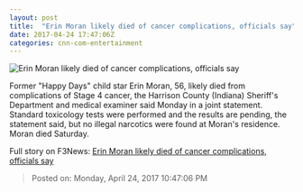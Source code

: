 ```yaml
---
layout: post
title:  "Erin Moran likely died of cancer complications, officials say"
date: 2017-04-24 17:47:06Z
categories: cnn-com-entertainment
---
```


![Erin Moran likely died of cancer complications, officials say](http://i2.cdn.cnn.com/cnnnext/dam/assets/170422221547-erin-moran-happy-days-1981-dead-sot-00004614-super-tease.jpg)

Former "Happy Days" child star Erin Moran, 56, likely died from complications of Stage 4 cancer, the Harrison County (Indiana) Sheriff's Department and medical examiner said Monday in a joint statement. Standard toxicology tests were performed and the results are pending, the statement said, but no illegal narcotics were found at Moran's residence. Moran died Saturday.


Full story on F3News: [Erin Moran likely died of cancer complications, officials say](http://www.f3nws.com/n/ybPJ2H)

> Posted on: Monday, April 24, 2017 10:47:06 PM
